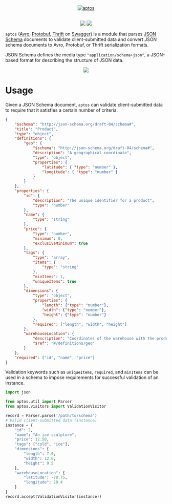 <p align="center">
  <br>
  <br>
  <a href="https://github.com/pennsignals/aptos"><img src="https://cdn.rawgit.com/pennsignals/aptos/master/assets/title.svg" alt="aptos"></a>
  <br>
  <br>
</p>

<p align="center">
  <a href="https://travis-ci.org/pennsignals/aptos"><img src="https://img.shields.io/travis/pennsignals/aptos.svg?style=flat-square"></a>
  <a href="https://coveralls.io/github/pennsignals/aptos"><img src="https://img.shields.io/coveralls/pennsignals/aptos.svg?style=flat-square"></a>
</p>

`aptos` ([Avro](https://avro.apache.org/), [Protobuf](https://developers.google.com/protocol-buffers/), [Thrift](https://thrift.apache.org/) on [Swagger](http://swagger.io/)) is a module that parses [JSON Schema](http://json-schema.org/) documents to validate client-submitted data and convert JSON schema documents to Avro, Protobuf, or Thrift serialization formats.

JSON Schema defines the media type `"application/schema+json"`, a JSON-based format for describing the structure of JSON data.

<p align="center">
    <img src="https://user-images.githubusercontent.com/2184329/27149976-7a61fa2c-5113-11e7-91be-ef829f4479aa.gif">
</p>

# Usage

Given a JSON Schema document, `aptos` can validate client-submitted data to require that it satisfies a certain number of criteria.

```json
{
    "$schema": "http://json-schema.org/draft-04/schema#",
    "title": "Product",
    "type": "object",
    "definitions": {
        "geo": {
            "$schema": "http://json-schema.org/draft-04/schema#",
            "description": "A geographical coordinate",
            "type": "object",
            "properties": {
                "latitude": { "type": "number" },
                "longitude": { "type": "number" }
            }
        }
    },
    "properties": {
        "id": {
            "description": "The unique identifier for a product",
            "type": "number"
        },
        "name": {
            "type": "string"
        },
        "price": {
            "type": "number",
            "minimum": 0,
            "exclusiveMinimum": true
        },
        "tags": {
            "type": "array",
            "items": {
                "type": "string"
            },
            "minItems": 1,
            "uniqueItems": true
        },
        "dimensions": {
            "type": "object",
            "properties": {
                "length": {"type": "number"},
                "width": {"type": "number"},
                "height": {"type": "number"}
            },
            "required": ["length", "width", "height"]
        },
        "warehouseLocation": {
            "description": "Coordinates of the warehouse with the product",
            "$ref": "#/definitions/geo"
        }
    },
    "required": ["id", "name", "price"]
}
```

Validation keywords such as `uniqueItems`, `required`, and `minItems` can be used in a schema to impose requirements for successful validation of an instance.

```python
import json

from aptos.util import Parser
from aptos.visitors import ValidationVisitor

record = Parser.parse('/path/to/schema')
# Valid client-submitted data (instance)
instance = {
    "id": 2,
    "name": "An ice sculpture",
    "price": 12.50,
    "tags": ["cold", "ice"],
    "dimensions": {
        "length": 7.0,
        "width": 12.0,
        "height": 9.5
    },
    "warehouseLocation": {
        "latitude": -78.75,
        "longitude": 20.4
    }
}
record.accept(ValidationVisitor(instance))
```
